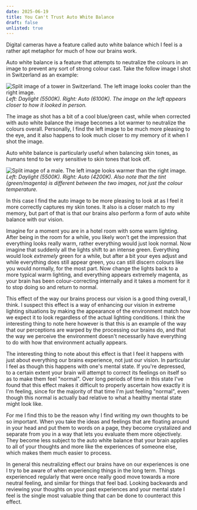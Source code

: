 ```yaml
---
date: 2025-06-19
title: You Can't Trust Auto White Balance
draft: false
unlisted: true
---
```


Digital cameras have a feature called auto white balance which I feel is a rather apt metaphor for much of how our brains work.

Auto white balance is a feature that attempts to neutralize the colours in an image to prevent any sort of strong colour cast. Take the follow image I shot in Switzerland as an example:

![Split image of a tower in Switzerland. The left image looks cooler than the right image.](ae230c8f7e8a9bea2374a965013f283f_MD5.jpg)
_Left: Daylight (5500K). Right: Auto (6100K). The image on the left appears closer to how it looked in person._

The image as shot has a bit of a cool blue/green cast, while when corrected with auto white balance the image becomes a lot warmer to neutralize the colours overall. Personally, I find the left image to be much more pleasing to the eye, and it also happens to look much closer to my memory of it when I shot the image.

Auto white balance is particularly useful when balancing skin tones, as humans tend to be very sensitive to skin tones that look off.

![Split image of a male. The left image looks warmer than the right image.](fd3c5d9754d096b2aaf5f4150ab3b93c_MD5.jpg)
_Left: Daylight (5500K). Right: Auto (4200K). Also note that the tint (green/magenta) is different between the two images, not just the colour temperature._

In this case I find the auto image to be more pleasing to look at as I feel it more correctly captures my skin tones. It also is a closer match to my memory, but part of that is that our brains also perform a form of auto white balance with our vision.

Imagine for a moment you are in a hotel room with some warm lighting. After being in the room for a while, you likely won't get the impression that everything looks really warm, rather everything would just look normal. Now imagine that suddenly all the lights shift to an intense green. Everything would look _extremely_ green for a while, but after a bit your eyes adjust and while everything does still appear green, you can still discern colours like you would normally, for the most part. Now change the lights back to a more typical warm lighting, and everything appears extremely magenta, as your brain has been colour-correcting internally and it takes a moment for it to stop doing so and return to normal.

This effect of the way our brains process our vision is a good thing overall, I think. I suspect this effect is a way of enhancing our vision in extreme lighting situations by making the appearance of the environment match how we expect it to look regardless of the actual lighting conditions. I think the interesting thing to note here however is that this is an example of the way that our perceptions are warped by the processing our brains do, and that the way we perceive the environment doesn't necessarily have everything to do with how that environment actually appears.

The interesting thing to note about this effect is that I feel it happens with just about everything our brains experience, not just our vision. In particular I feel as though this happens with one's mental state. If you're depressed, to a certain extent your brain will attempt to correct its feelings on itself so as to make them feel "normal". Over long periods of time in this state I've found that this effect makes it difficult to properly ascertain how exactly it is I'm feeling, since for the majority of that time I'm just feeling "normal", even though this normal is actually bad relative to what a healthy mental state might look like.

For me I find this to be the reason why I find writing my own thoughts to be so important. When you take the ideas and feelings that are floating around in your head and put them to words on a page, they become crystalized and separate from you in a way that lets you evaluate them more objectively. They become less subject to the auto white balance that your brain applies to all of your thoughts and more like the experiences of someone else, which makes them much easier to process.

In general this neutralizing effect our brains have on our experiences is one I try to be aware of when experiencing things in the long term. Things experienced regularly that were once really good move towards a more neutral feeling, and similar for things that feel bad. Looking backwards and reviewing your thoughts on your past experiences and your mental state I feel is the single most valuable thing that can be done to counteract this effect.

